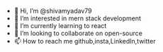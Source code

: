 - 👋 Hi, I’m @shivamyadav79
- 👀 I’m interested in mern stack development
- 🌱 I’m currently learning to react 
- 💞️ I’m looking to collaborate on open-source 
- 📫 How to reach me github,insta,LinkedIn,twitter 

<!---
shivamyadav79/shivamyadav79 is a ✨ front-end ✨ repository because its `README.md` (this file) appears on your GitHub profile.
You can click the Preview link to take a look at your changes.
--->                




